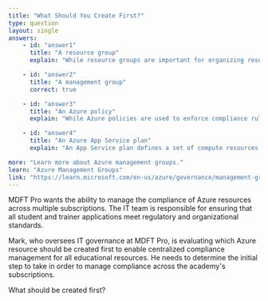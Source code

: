```yaml
---
title: "What Should You Create First?"
type: question
layout: single
answers:
    - id: "answer1"
      title: "A resource group"
      explain: "While resource groups are important for organizing resources within a subscription, they cannot manage compliance across multiple subscriptions. Resource groups are containers that hold related resources for an Azure solution within a single subscription."

    - id: "answer2"
      title: "A management group"
      correct: true

    - id: "answer3"
      title: "An Azure policy"
      explain: "While Azure policies are used to enforce compliance rules, you need a management group first to effectively apply these policies across multiple subscriptions. The management group provides the governance scope above subscriptions where policies can be applied."

    - id: "answer4"
      title: "An Azure App Service plan"
      explain: "An App Service plan defines a set of compute resources for a web app to run, but it has nothing to do with managing compliance across multiple subscriptions."

more: "Learn more about Azure management groups."
learn: "Azure Management Groups"
link: "https://learn.microsoft.com/en-us/azure/governance/management-groups/overview"
---
```


MDFT Pro wants the ability to manage the compliance of Azure resources across multiple subscriptions. The IT team is responsible for ensuring that all student and trainer applications meet regulatory and organizational standards.

Mark, who oversees IT governance at MDFT Pro, is evaluating which Azure resource should be created first to enable centralized compliance management for all educational resources. He needs to determine the initial step to take in order to manage compliance across the academy's subscriptions.

What should be created first?
